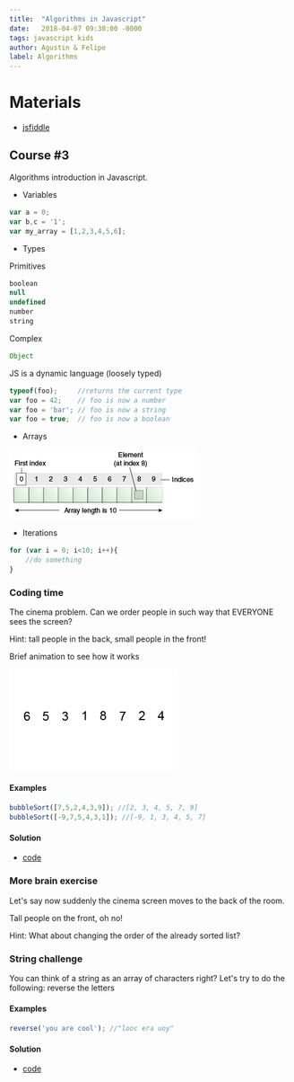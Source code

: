 ```yaml
---
title:  "Algorithms in Javascript"
date:   2018-04-07 09:30:00 -0000
tags: javascript kids
author: Agustin & Felipe
label: Algorithms
---
```


# Materials
*   [jsfiddle](https://jsfiddle.net "Javascript runtime")
	



## Course #3
Algorithms introduction in Javascript.

* Variables
```js
var a = 0;
var b,c = '1';
var my_array = [1,2,3,4,5,6]; 
```
* Types

Primitives 
```js
boolean
null
undefined
number
string
```

Complex
```js
Object
```
JS is a dynamic language (loosely typed)
```js
typeof(foo); 	 //returns the current type
var foo = 42;    // foo is now a number
var foo = 'bar'; // foo is now a string
var foo = true;  // foo is now a boolean
```


* Arrays

![](/course-3/array.gif)

* Iterations
```js
for (var i = 0; i<10; i++){
	//do something
}
```

### Coding time

The cinema problem. Can we order people in such way that EVERYONE sees the screen? 

Hint: tall people in the back, small people in the front! 

Brief animation to see how it works

![](/course-3/bubble-sort.gif)

#### Examples
```js
bubbleSort([7,5,2,4,3,9]); //[2, 3, 4, 5, 7, 9]
bubbleSort([-9,7,5,4,3,1]); //[-9, 1, 3, 4, 5, 7]
```


#### Solution
*   [code](https://jsfiddle.net/fieder/ts34hoag "Try to solve it yourself first :) ")


### More brain exercise

Let's say now suddenly the cinema screen moves to the back of the room.

Tall people on the front, oh no! 

Hint: What about changing the order of the already sorted list? 


### String challenge
You can think of a string as an array of characters right? Let's try to do the following: reverse the letters

#### Examples
```js
reverse('you are cool'); //"looc era uoy"
```

#### Solution
*   [code](https://jsfiddle.net/fieder/g5kysbpw "Try to solve it yourself first :) ")

